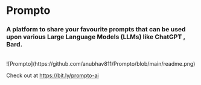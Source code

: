 # Prompto
### A platform to share your favourite prompts that can be used upon various Large Language Models (LLMs) like ChatGPT , Bard.
<br>
![Prompto](https://github.com/anubhav811/Prompto/blob/main/readme.png)

Check out at https://bit.ly/prompto-ai

